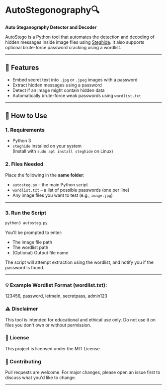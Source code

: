 # AutoStegonography🔍  
**Auto Steganography Detector and Decoder**

AutoStego is a Python tool that automates the detection and decoding of hidden messages inside image files using [Steghide](https://steghide.sourceforge.net/). It also supports optional brute-force password cracking using a wordlist.

---

## 🚀 Features

- Embed secret text into `.jpg` or `.jpeg` images with a password
- Extract hidden messages using a password
- Detect if an image might contain hidden data
- Automatically brute-force weak passwords using `wordlist.txt`

---

## 📁 How to Use

### 1. Requirements

- Python 3
- `steghide` installed on your system  
  (Install with `sudo apt install steghide` on Linux)

### 2. Files Needed

Place the following in the **same folder**:
- `autosteg.py` – the main Python script
- `wordlist.txt` – a list of possible passwords (one per line)
- Any image files you want to test (e.g., `image.jpg`)

---

### 3. Run the Script

```bash
python3 autosteg.py
```
You'll be prompted to enter:
- The image file path  
- The wordlist path  
- (Optional) Output file name

The script will attempt extraction using the wordlist, and notify you if the password is found.

---

### 💡 Example Wordlist Format (wordlist.txt):

123456,
password,
letmein,
secretpass,
admin123

### ⚠️ Disclaimer
This tool is intended for educational and ethical use only. Do not use it on files you don't own or without permission.


### 📄 License
This project is licensed under the MIT License.

### 🤝 Contributing
Pull requests are welcome. For major changes, please open an issue first to discuss what you'd like to change.

---
